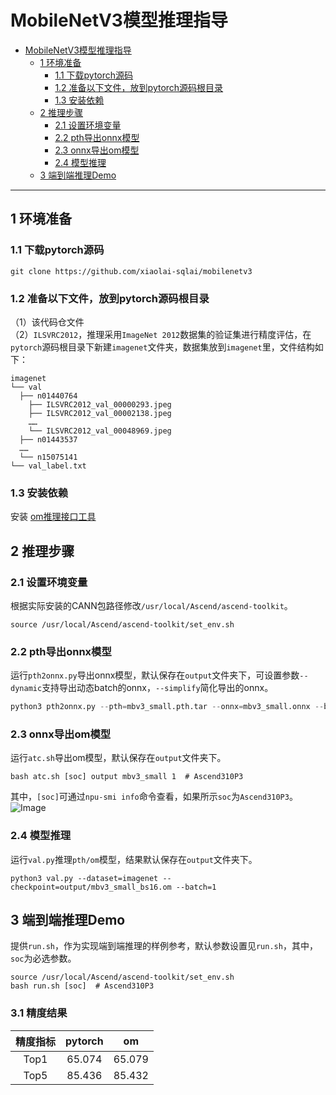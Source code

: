 # MobileNetV3模型推理指导

- [MobileNetV3模型推理指导](#MobileNetV3模型推理指导)
	- [1 环境准备](#1-环境准备)
		- [1.1 下载pytorch源码](#11-下载pytorch源码)
		- [1.2 准备以下文件，放到pytorch源码根目录](#12-准备以下文件放到pytorch源码根目录)
		- [1.3 安装依赖](#13-安装依赖)
	- [2 推理步骤](#2-推理步骤)
		- [2.1 设置环境变量](#21-设置环境变量)
		- [2.2 pth导出onnx模型](#22-pth导出onnx模型)
		- [2.3 onnx导出om模型](#23-onnx导出om模型)
		- [2.4 模型推理](#24-模型推理)
	- [3 端到端推理Demo](#3-端到端推理demo)

------


## 1 环境准备

### 1.1 下载pytorch源码
```shell
git clone https://github.com/xiaolai-sqlai/mobilenetv3
```

### 1.2 准备以下文件，放到pytorch源码根目录
（1）该代码仓文件  
（2）`ILSVRC2012`，推理采用`ImageNet 2012`数据集的验证集进行精度评估，在`pytorch`源码根目录下新建`imagenet`文件夹，数据集放到`imagenet`里，文件结构如下：
```
imagenet
└── val
  ├── n01440764
    ├── ILSVRC2012_val_00000293.jpeg
    ├── ILSVRC2012_val_00002138.jpeg
	……
	└── ILSVRC2012_val_00048969.jpeg
  ├── n01443537
  ……
  └── n15075141
└── val_label.txt
```

### 1.3 安装依赖
安装 [om推理接口工具](https://gitee.com/peng-ao/pyacl)

## 2 推理步骤
### 2.1 设置环境变量
根据实际安装的CANN包路径修改`/usr/local/Ascend/ascend-toolkit`。
```shell
source /usr/local/Ascend/ascend-toolkit/set_env.sh
```

### 2.2 pth导出onnx模型
运行`pth2onnx.py`导出onnx模型，默认保存在`output`文件夹下，可设置参数`--dynamic`支持导出动态batch的onnx，`--simplify`简化导出的onnx。
```python
python3 pth2onnx.py --pth=mbv3_small.pth.tar --onnx=mbv3_small.onnx --batch=1 --dynamic --simplify
```

### 2.3 onnx导出om模型
运行`atc.sh`导出om模型，默认保存在`output`文件夹下。
```shell
bash atc.sh [soc] output mbv3_small 1  # Ascend310P3
```
其中，`[soc]`可通过`npu-smi info`命令查看，如果所示`soc`为`Ascend310P3`。
![Image](https://gitee.com/ascend/ModelZoo-PyTorch/raw/master/ACL_PyTorch/images/310P3.png)

### 2.4 模型推理
运行`val.py`推理`pth/om`模型，结果默认保存在`output`文件夹下。
```shell
python3 val.py --dataset=imagenet --checkpoint=output/mbv3_small_bs16.om --batch=1
```

## 3 端到端推理Demo
提供`run.sh`，作为实现端到端推理的样例参考，默认参数设置见`run.sh`，其中，`soc`为必选参数。
```shell
source /usr/local/Ascend/ascend-toolkit/set_env.sh
bash run.sh [soc]  # Ascend310P3
```
### 3.1 精度结果
| 精度指标 | pytorch |  om  |
|  :---:  |  :---:  |  :-:  |
|   Top1   |  65.074 | 65.079 |
|   Top5   |  85.436 | 85.432 |